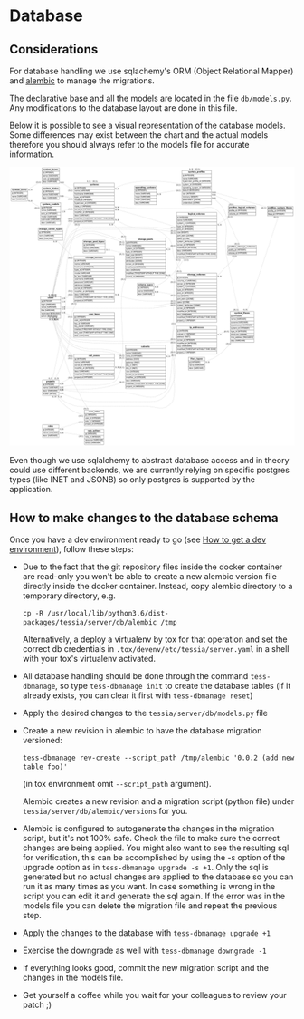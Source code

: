<!--
Copyright 2016, 2017 IBM Corp.

Licensed under the Apache License, Version 2.0 (the "License");
you may not use this file except in compliance with the License.
You may obtain a copy of the License at

   http://www.apache.org/licenses/LICENSE-2.0

Unless required by applicable law or agreed to in writing, software
distributed under the License is distributed on an "AS IS" BASIS,
WITHOUT WARRANTIES OR CONDITIONS OF ANY KIND, either express or implied.
See the License for the specific language governing permissions and
limitations under the License.
-->
# Database

## Considerations

For database handling we use sqlachemy's ORM (Object Relational Mapper) and [alembic](http://alembic.zzzcomputing.com/en/latest/tutorial.html) to manage the migrations.

The declarative base and all the models are located in the file `db/models.py`. Any modifications to the database layout are done in this file.

Below it is possible to see a visual representation of the database models. Some differences may exist between the chart and the actual models therefore you should always refer to the models file for accurate information.

![Database diagram](../img/db_diagram.png)

Even though we use sqlalchemy to abstract database access and in theory could use different backends, we are currently relying on specific postgres types (like INET and JSONB) so only postgres is supported by the application.

## How to make changes to the database schema

Once you have a dev environment ready to go (see [How to get a dev environment](dev_env.md)), follow these steps:

- Due to the fact that the git repository files inside the docker container are read-only you won't be able to create a new alembic version file directly inside the docker container. Instead, copy alembic directory to a temporary directory, e.g.
  ```
  cp -R /usr/local/lib/python3.6/dist-packages/tessia/server/db/alembic /tmp
  ```
  
  Alternatively, a deploy a virtualenv by tox for that operation and set the correct db credentials in `.tox/devenv/etc/tessia/server.yaml` in a shell with your tox's virtualenv activated.
- All database handling should be done through the command `tess-dbmanage`, so type `tess-dbmanage init` to create the database tables (if it already exists, you can clear it first with
`tess-dbmanage reset`)
- Apply the desired changes to the `tessia/server/db/models.py` file
- Create a new revision in alembic to have the database migration versioned:
  ```
  tess-dbmanage rev-create --script_path /tmp/alembic '0.0.2 (add new table foo)'
  ```
  (in tox environment omit `--script_path` argument).
  
  Alembic creates a new revision and a migration script (python file) under `tessia/server/db/alembic/versions` for you.
- Alembic is configured to autogenerate the changes in the migration script, but it's not 100% safe. Check the file to make sure the correct changes are being applied.
  You might also want to see the resulting sql for verification, this can be accomplished by using the -s option of the upgrade option as in `tess-dbmanage upgrade -s +1`.
  Only the sql is generated but no actual changes are applied to the database so you can run it as many times as you want.
  In case something is wrong in the script you can edit it and generate the sql again. If the error was in the models file you can delete the migration file and repeat the previous step.
- Apply the changes to the database with `tess-dbmanage upgrade +1`
- Exercise the downgrade as well with `tess-dbmanage downgrade -1`
- If everything looks good, commit the new migration script and the changes in the models file.
- Get yourself a coffee while you wait for your colleagues to review your patch ;)
